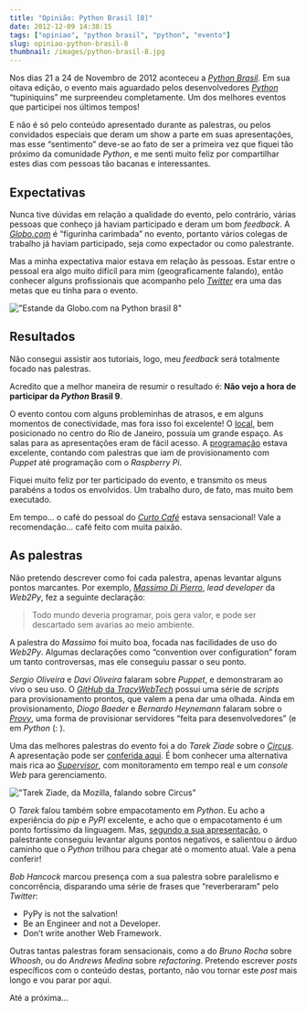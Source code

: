 ```yaml
---
title: "Opinião: Python Brasil [8]"
date: 2012-12-09 14:38:15
tags: ["opiniao", "python brasil", "python", "evento"]
slug: opiniao-python-brasil-8
thumbnail: /images/python-brasil-8.jpg
---
```


Nos dias 21 a 24 de Novembro de 2012 aconteceu
a [*Python Brasil*][]. Em sua oitava edição, o evento mais aguardado
pelos desenvolvedores [*Python*][] “tupiniquins” me surpreendeu
completamente. Um dos melhores eventos que participei nos últimos
tempos!

E não é só pelo conteúdo apresentado durante as palestras, ou pelos
convidados especiais que deram um show a parte em suas apresentações,
mas esse “sentimento” deve-se ao fato de ser a primeira vez que fiquei
tão próximo da comunidade _Python_, e me senti muito feliz por
compartilhar estes dias com pessoas tão bacanas e interessantes.

## Expectativas

Nunca tive dúvidas em relação a qualidade do evento, pelo contrário,
várias pessoas que conheço já haviam participado e deram um bom
_feedback_. A [*Globo.com*][] é “figurinha carimbada” no evento,
portanto vários colegas de trabalho já haviam participado, seja como
expectador ou como palestrante.

Mas a minha expectativa maior estava em relação às pessoas. Estar entre
o pessoal era algo muito difícil para mim (geograficamente falando),
então conhecer alguns profissionais que acompanho pelo [*Twitter*][] era
uma das metas que eu tinha para o evento.

!["Estande da Globo.com na Python brasil 8"](/images/estande-globocom.jpg "Estande da Globo.com na Python brasil 8")

## Resultados

Não consegui assistir aos tutoriais, logo, meu _feedback_ será
totalmente focado nas palestras.

Acredito que a melhor maneira de resumir o resultado é: **Não vejo a
hora de participar da _Python_ Brasil 9**.

O evento contou com alguns probleminhas de atrasos, e em alguns momentos
de conectividade, mas fora isso foi excelente! O [local][], bem
posicionado no centro do Rio de Janeiro, possuía um grande espaço. As
salas para as apresentações eram de fácil acesso. A [programação][]
estava excelente, contando com palestras que iam de provisionamento com
_Puppet_ até programação com o _Raspberry Pi_.

Fiquei muito feliz por ter participado do evento, e transmito os meus
parabéns a todos os envolvidos. Um trabalho duro, de fato, mas muito bem
executado.

Em tempo… o café do pessoal do [*Curto Café*][] estava sensacional! Vale
a recomendação… café feito com muita paixão.

## As palestras

Não pretendo descrever como foi cada palestra, apenas levantar alguns
pontos marcantes. Por exemplo, [*Massimo Di Pierro*][], _lead developer_
da _Web2Py_, fez a seguinte declaração:

> Todo mundo deveria programar, pois gera valor, e pode ser descartado sem avarias ao meio ambiente.

A palestra do _Massimo_ foi muito boa, focada nas facilidades de uso do
_Web2Py_. Algumas declarações como “convention over configuration” foram
um tanto controversas, mas ele conseguiu passar o seu ponto.

_Sergio Oliveira_ e _Davi Oliveira_ falaram sobre _Puppet_, e
demonstraram ao vivo o seu uso. O [*GitHub* da *TracyWebTech*][] possui
uma série de _scripts_ para provisionamento prontos, que valem a pena
dar uma olhada. Ainda em provisionamento, _Diogo Baeder_ e _Bernardo
Heynemann_ falaram sobre o [*Provy*][], uma forma de provisionar
servidores “feita para desenvolvedores” (e em _Python_ (: ).

Uma das melhores palestras do evento foi a do _Tarek Ziade_ sobre o
[*Circus*][]. A apresentação pode ser [conferida aqui][]. É bom conhecer
uma alternativa mais rica ao [*Supervisor*][], com monitoramento em
tempo real e um _console Web_ para gerenciamento.

!["Tarek Ziade, da Mozilla, falando sobre Circus"](/images/palestra-tarek-circus-python-brasil-8.jpg "Tarek Ziade, da Mozilla, falando sobre Circus")

O _Tarek_ falou também sobre empacotamento em _Python_. Eu acho a
experiência do _pip_ e _PyPI_ excelente, e acho que o empacotamento é
um ponto fortíssimo da linguagem. Mas, [segundo a sua apresentação][], o
palestrante conseguiu levantar alguns pontos negativos, e salientou o
árduo caminho que o _Python_ trilhou para chegar até o momento atual.
Vale a pena conferir!

_Bob Hancock_ marcou presença com a sua palestra sobre paralelismo e
concorrência, disparando uma série de frases que “reverberaram” pelo
_Twitter_:

- PyPy is not the salvation!
- Be an Engineer and not a Developer.
- Don’t write another Web Framework.

Outras tantas palestras foram sensacionais, como a do _Bruno Rocha_
sobre _Whoosh_, ou do _Andrews Medina_ sobre _refactoring_. Pretendo
escrever _posts_ específicos com o conteúdo destas, portanto, não vou
tornar este _post_ mais longo e vou parar por aqui.

Até a próxima…

[*python brasil*]: http://2012.pythonbrasil.org.br/ "Visite o site oficial do evento"
[*python*]: /tag/python.html "Leia mais sobre Python"
[*globo.com*]: http://www.globo.com/ "Visite o portal da Globo.com"
[*twitter*]: http://www.twitter.com/kplaube/ "Siga-me no Twitter"
[local]: http://2012.pythonbrasil.org.br/venue/ "Centro de Convenções Sul América, no Rio de Janeiro"
[programação]: http://2012.pythonbrasil.org.br/schedule/ "Conheça o conteúdo apresentado na Python Brasil 2012"
[*curto café*]: http://www.facebook.com/curtocafe "Visite a página no Facebook"
[*massimo di pierro*]: http://www.web2py.com/examples/default/who "Conheça os contribuidores da Web2Py"
[*github* da *tracywebtech*]: http://github/tracywebtech "Perfil da TracyWebTech no GitHub"
[*provy*]: http://heynemann.github.com/provy/ "Provisionamento para desenvolvedores"
[*circus*]: http://circus.readthedocs.org/en/0.5.2.1/ "A Process & Socket Manager"
[conferida aqui]: http://blog.ziade.org/slides/pyconbrazil2012/circus.html "Veja a apresentação do Tarek na Python Brasil"
[*supervisor*]: /2012/01/23/supervisor-gerencie-os-processos-seu-servidor-web.html "Aumentando a disponibilidade das suas aplicações Web"
[segundo a sua apresentação]: http://blog.ziade.org/slides/pyconbrazil2012/packaging.html "Confira a palestra do Tarek sobre empacotamento com Python"
